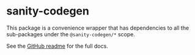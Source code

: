 # sanity-codegen

This package is a convenience wrapper that has dependencies to all the sub-packages under the `@sanity-codegen/*` scope.

<!-- touch -->

See the [GitHub readme](https://github.com/ricokahler/sanity-codegen) for the full docs.
